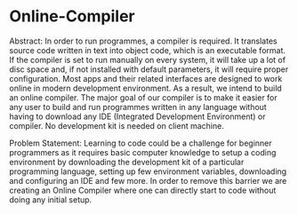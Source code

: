 # Online-Compiler

Abstract:
In order to run programmes, a compiler is required. It translates source code written in text into object code, which is an executable format. If the compiler is set to run manually on every system, it will take up a lot of disc space and, if not installed with default parameters, it will require proper configuration. Most apps and their related interfaces are designed to work online in modern development environment. As a result, we intend to build an online compiler. The major goal of our compiler is to make it easier for any user to build and run programmes written in any language without having to download any IDE (Integrated Development Environment) or compiler. No development kit is needed on client machine.


Problem Statement:
Learning to code could be a challenge for beginner programmers as it requires basic computer knowledge to setup a coding environment by downloading the development kit of a particular programming language, setting up few environment variables, downloading and configuring an IDE and few more. In order to remove this barrier we are creating an Online Compiler where one can directly start to code without doing any initial setup.
